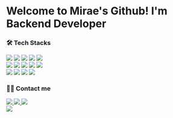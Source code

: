 <div style="text-align: left;">
    <h1>  Welcome to Mirae's Github! 
        I'm Backend Developer</h1>
    </div>
    <div style="text-align: left;">
    <h3> 🛠️ Tech Stacks </h3>
    <div style="margin: ; text-align: left;" "text-align: left;"> <img src="https://img.shields.io/badge/C-A8B9CC?style=flat-square&logo=C&logoColor=white">
          <img src="https://img.shields.io/badge/Docker-2496ED?style=flat-square&logo=Docker&logoColor=white">
          <img src="https://img.shields.io/badge/Express-000000?style=flat-square&logo=Express&logoColor=white">
          <img src="https://img.shields.io/badge/Git-F05032?style=flat-square&logo=Git&logoColor=white">
          <img src="https://img.shields.io/badge/HTML5-E34F26?style=flat-square&logo=HTML5&logoColor=white">
          <br/><img src="https://img.shields.io/badge/Java-007396?style=flat-square&logo=Java&logoColor=white">
          <img src="https://img.shields.io/badge/Javascript-F7DF1E?style=flat-square&logo=Javascript&logoColor=white">
          <img src="https://img.shields.io/badge/Linux-FCC624?style=flat-square&logo=Linux&logoColor=white">
          <img src="https://img.shields.io/badge/MySQL-4479A1?style=flat-square&logo=MySQL&logoColor=white">
          <img src="https://img.shields.io/badge/Node.js-339933?style=flat-square&logo=Node.js&logoColor=white">
          <br/><img src="https://img.shields.io/badge/Python-3776AB?style=flat-square&logo=Python&logoColor=white">
          <img src="https://img.shields.io/badge/React-61DAFB?style=flat-square&logo=React&logoColor=white">
          <img src="https://img.shields.io/badge/Spring-6DB33F?style=flat-square&logo=Spring&logoColor=white">
          <img src="https://img.shields.io/badge/Spring Boot-6DB33F?style=flat-square&logo=Spring Boot&logoColor=white">
          </div>
    </div>
    <div style="text-align: left;">
    <h3> 🧑‍💻 Contact me </h3>
    <a href=https://www.instagram.com/miraexhoi> 
        <img src="https://img.shields.io/badge/Instagram-E4405F?style=flat-square&logo=Instagram&logoColor=white&link=https://www.instagram.com/miraexhoi"> 
    </a>
    <a href=https://url.kr/gv86ch> <img src="https://img.shields.io/badge/Portfolio-000000?style=flat-square&logo=Notion&logoColor=white&link=https://url.kr/gv86ch"> </a>
    <a href=mailto:miraexhoi@gmail.com> 
        <img src="https://img.shields.io/badge/Gmail-EA4335?style=flat-square&logo=Gmail&logoColor=white&link=mailto:miraexhoi@gmail.com"> 
    </a>
    </div>
    </div>
    <div style="text-align: left;">  <img src="https://github-readme-stats.vercel.app/api/top-langs/?username=miraexhoi&layout=compact&bg_color=180,000000,&title_color=000000&text_color=000000"/> 
    </div> 
</div>
    
